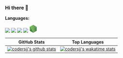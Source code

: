 ### Hi there 👋

<!--
**codersjj/codersjj** is a ✨ _special_ ✨ repository because its `README.md` (this file) appears on your GitHub profile.

Here are some ideas to get you started:

- 🔭 I’m currently working on ...
- 🌱 I’m currently learning ...
- 👯 I’m looking to collaborate on ...
- 🤔 I’m looking for help with ...
- 💬 Ask me about ...
- 📫 How to reach me: ...
- 😄 Pronouns: ...
- ⚡ Fun fact: ...
-->

**Languages:**

<code><a href="https://tc39.es/"><img height="26" src="https://cdn.jsdelivr.net/gh/devicons/devicon/icons/javascript/javascript-original.svg"></a></code>
<code><a href="https://www.typescriptlang.org/"><img height="26" src="https://cdn.jsdelivr.net/gh/devicons/devicon/icons/typescript/typescript-original.svg"></a></code>
<code><a href="https://vuejs.org/"><img height="26" src="https://cdn.jsdelivr.net/gh/devicons/devicon/icons/vuejs/vuejs-original.svg"></a></code>
<code><a href="https://react.dev/"><img height="26" src="https://cdn.jsdelivr.net/gh/devicons/devicon/icons/react/react-original.svg"></a></code>
<code><a href="https://nodejs.org"><img height="26" src="https://raw.githubusercontent.com/github/explore/80688e429a7d4ef2fca1e82350fe8e3517d3494d/topics/nodejs/nodejs.png"></a></code>

| GitHub Stats | Top Languages |
|:---:|:---:|
| [![codersjj's github stats](https://github-readme-stats.vercel.app/api?username=codersjj\&hide=stars\&show=discussions_started\&show_icons=false)](https://github.com/anuraghazra/github-readme-stats) | [![codersjj's wakatime stats](https://github-readme-stats.vercel.app/api/wakatime?username=Shane\&layout=default&langs_count=5)](https://github.com/anuraghazra/github-readme-stats) |

<!-- 
<picture>
  <source media="(prefers-color-scheme: dark)" srcset="https://raw.githubusercontent.com/codersjj/codersjj/output/github-contribution-grid-snake-dark.svg">
  <source media="(prefers-color-scheme: light)" srcset="https://raw.githubusercontent.com/codersjj/codersjj/output/github-contribution-grid-snake.svg">
  <img alt="github contribution grid snake animation" src="https://raw.githubusercontent.com/codersjj/codersjj/output/github-contribution-grid-snake.svg">
</picture>
-->
